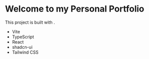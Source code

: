 # Welcome to my Personal Portfolio

This project is built with .

- Vite
- TypeScript
- React
- shadcn-ui
- Tailwind CSS



